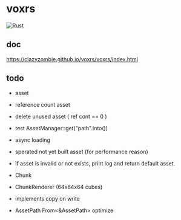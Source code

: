 # voxrs
![Rust](https://github.com/cLazyZombie/voxrs/workflows/Rust/badge.svg?branch=master)

## doc
https://clazyzombie.github.io/voxrs/voxrs/index.html

## todo
- asset
 - reference count asset 
 - delete unused asset ( ref cont == 0 )
 - test AssetManager::get("path".into())
 - async loading
 - sperated not yet built asset (for performance reason)
 - if asset is invalid or not exists, print log and return default asset.

- Chunk
 - ChunkRenderer (64x64x64 cubes)
 - implements copy on write

- AssetPath From<&AssetPath> optimize
